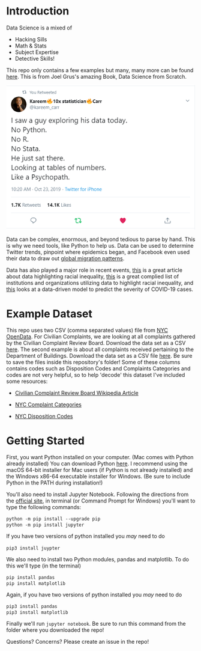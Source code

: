 # Introduction

Data Science is a mixed of

- Hacking Sills
- Math & Stats
- Subject Expertise
- Detective Skills!

This repo only contains a few examples but many, many more can be found [here](https://github.com/joelgrus/data-science-from-scratch). This is from Joel Grus's amazing Book, Data Science from Scratch.

[![Capture](https://github.com/katsully/data-crash-course/raw/master/Capture.PNG?raw=true)](https://github.com/katsully/data-crash-course/blob/master/Capture.PNG?raw=true)

Data can be complex, enormous, and beyond tedious to parse by hand. This is why we need tools, like Python to help us. Data can be used to determine Twitter trends, pinpoint where epidemics began, and Facebook even used their data to draw out [global migration patterns](https://www.facebook.com/notes/facebook-data-science/coordinated-migration/10151930946453859/).

Data has also played a major role in recent events, [this](https://medium.com/data-stewards-network/how-data-can-map-and-make-racial-inequality-more-visible-if-done-responsibly-9074ed84e2bf) is a great article about data highlighting racial inequality, [this](https://medium.com/data-stewards-network/ongoing-data-driven-efforts-to-address-racial-inequality-49e40ee05fee) is a great complied list of institutions and organizations utilizing data to highlight racial inequality, and [this](https://healthitanalytics.com/news/how-artificial-intelligence-big-data-can-determine-covid-19-severity?__s=sfsdqsp1zspahqdxp19h) looks at a data-driven model to predict the severity of COVID-19 cases.



# Example Dataset

This repo uses two CSV (comma separated values) file from [NYC OpenData](https://opendata.cityofnewyork.us/data/). For Civilian Complaints, we are looking at all complaints gathered by the Civilian Complaint Review Board. Download the data set as a CSV [here](https://data.cityofnewyork.us/Public-Safety/Civilian-Complaint-Review-Board-CCRB-Complaints-Cl/fx4z-5xg2).  The second example is about all complaints received pertaining to the Department of Buildings. Download the data set as a CSV file [here](https://data.cityofnewyork.us/Housing-Development/DOB-Complaints-Received/eabe-havv). Be sure to save the files inside this repository's folder! Some of these columns contains codes such as Disposition Codes and Complaints Categories and codes are not very helpful, so to help 'decode' this dataset I've included some resources:

- [Civilian Complaint Review Board Wikipedia Article](https://en.wikipedia.org/wiki/Civilian_Complaint_Review_Board#Handling_complaints)

- [NYC Complaint Categories](https://www1.nyc.gov/assets/buildings/pdf/complaint_category.pdf)
- [NYC Disposition Codes](https://www1.nyc.gov/assets/buildings/pdf/bis_complaint_disposition_codes.pdf)

# Getting Started

First, you want Python installed on your computer. (Mac comes with Python already installed) You can download Python [here](https://www.python.org/downloads/release/python-375/). I recommend using the macOS 64-bit installer for Mac users (if Python is not already installed) and the Windows x86-64 executable installer for Windows. (Be sure to include Python in the PATH during installation!)

You'll also need to install Jupyter Notebook. Following the directions from the [official site](https://jupyter.org/install), in terminal (or Command Prompt for Windows) you'll want to type the following commands:

```
python -m pip install --upgrade pip
python -m pip install jupyter
```

If you have two versions of python installed you *may* need to do

````pip3 install juypter````

We also need to install two Python modules, pandas and matplotlib. To do this we'll type (in the terminal)

```
pip install pandas
pip install matplotlib
```

Again, if you have two versions of python installed you *may* need to do 

````
pip3 install pandas
pip3 install matplotlib
````

Finally we'll run `jupyter notebook`. Be sure to run this command from the folder where you downloaded the repo!

Questions? Concerns? Please create an issue in the repo!

